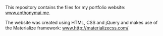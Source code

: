 This repository contains the files for my portfolio website: www.anthonymai.me.

The website was created using HTML, CSS and jQuery and makes use of the Materialize framework: www.http://materializecss.com/

